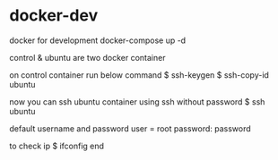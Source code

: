 # docker-dev
docker for development
docker-compose up -d

control & ubuntu are two docker container

on control container run below command
$ ssh-keygen 
$ ssh-copy-id ubuntu

now you can ssh ubuntu container using ssh without password
$ ssh ubuntu

default username and password
user = root
password: password

to check ip 
$ ifconfig
end
